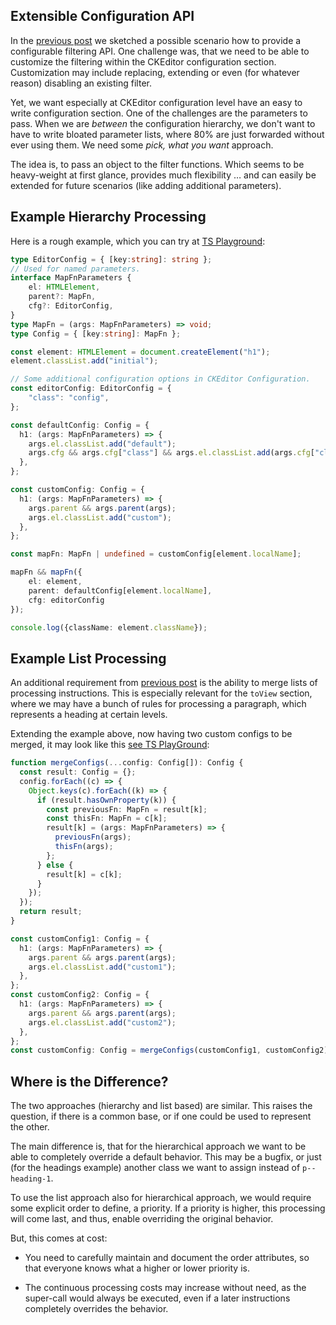 Extensible Configuration API
--------------------------------------------------------------------------------

In the [previous post](2021-03-01-RichTextDataProcessor-Configuration-API.md)
we sketched a possible scenario how to provide a configurable filtering API.
One challenge was, that we need to be able to customize the filtering within
the CKEditor configuration section. Customization may include replacing,
extending or even (for whatever reason) disabling an existing filter.

Yet, we want especially at CKEditor configuration level have an easy to write
configuration section. One of the challenges are the parameters to pass. When
we are _between_ the configuration hierarchy, we don't want to have to write
bloated parameter lists, where 80% are just forwarded without ever using them.
We need some _pick, what you want_ approach.

The idea is, to pass an object to the filter functions. Which seems to be
heavy-weight at first glance, provides much flexibility … and can easily be
extended for future scenarios (like adding additional parameters).

Example Hierarchy Processing
--------------------------------------------------------------------------------

Here is a rough example, which you can try at
[TS Playground][example-1]:

```typescript
type EditorConfig = { [key:string]: string };
// Used for named parameters.
interface MapFnParameters {
    el: HTMLElement,
    parent?: MapFn,
    cfg?: EditorConfig,
}
type MapFn = (args: MapFnParameters) => void;
type Config = { [key:string]: MapFn };

const element: HTMLElement = document.createElement("h1");
element.classList.add("initial");

// Some additional configuration options in CKEditor Configuration.
const editorConfig: EditorConfig = {
    "class": "config",
};

const defaultConfig: Config = {
  h1: (args: MapFnParameters) => {
    args.el.classList.add("default");
    args.cfg && args.cfg["class"] && args.el.classList.add(args.cfg["class"]);
  },
};

const customConfig: Config = {
  h1: (args: MapFnParameters) => {
    args.parent && args.parent(args);
    args.el.classList.add("custom");
  },
};

const mapFn: MapFn | undefined = customConfig[element.localName];

mapFn && mapFn({
    el: element,
    parent: defaultConfig[element.localName],
    cfg: editorConfig
});

console.log({className: element.className});
```

Example List Processing
--------------------------------------------------------------------------------

An additional requirement from
[previous post](2021-03-01-RichTextDataProcessor-Configuration-API.md) is the
ability to merge lists of processing instructions. This is especially relevant
for the `toView` section, where we may have a bunch of rules for processing
a paragraph, which represents a heading at certain levels.

Extending the example above, now having two custom configs to be merged, it may
look like this [see TS PlayGround][example-2]:

```typescript
function mergeConfigs(...config: Config[]): Config {
  const result: Config = {};
  config.forEach((c) => {
    Object.keys(c).forEach((k) => {
      if (result.hasOwnProperty(k)) {
        const previousFn: MapFn = result[k];
        const thisFn: MapFn = c[k];
        result[k] = (args: MapFnParameters) => {
          previousFn(args);
          thisFn(args);
        };
      } else {
        result[k] = c[k];
      }
    });
  });
  return result;
}

const customConfig1: Config = {
  h1: (args: MapFnParameters) => {
    args.parent && args.parent(args);
    args.el.classList.add("custom1");
  },
};
const customConfig2: Config = {
  h1: (args: MapFnParameters) => {
    args.parent && args.parent(args);
    args.el.classList.add("custom2");
  },
};
const customConfig: Config = mergeConfigs(customConfig1, customConfig2);
```

Where is the Difference?
--------------------------------------------------------------------------------

The two approaches (hierarchy and list based) are similar. This raises the
question, if there is a common base, or if one could be used to represent the
other.

The main difference is, that for the hierarchical approach we want to be able
to completely override a default behavior. This may be a bugfix, or just
(for the headings example) another class we want to assign instead of
`p--heading-1`.

To use the list approach also for hierarchical approach, we would require some
explicit order to define, a priority. If a priority is higher, this processing
will come last, and thus, enable overriding the original behavior.

But, this comes at cost:

* You need to carefully maintain and document the order attributes, so that
    everyone knows what a higher or lower priority is.

* The continuous processing costs may increase without need, as the super-call
    would always be executed, even if a later instructions completely overrides
    the behavior.

[example-1]: <https://www.typescriptlang.org/play?#code/C4TwDgpgBAogJgS2AewE4GFkDsBmCDmUAvFAN5QDaA1hCAFwDOwqCW+AunVEy21AL4BuAFCtgEVDgCGAY2gBZKWABiWAApTUUgLYRxqBmWFQTUCABsuACQAq8gDIxzEXVmAAaY6bCaIbgPxciipYnqZQMjj4gbCIKBjYePie-MKgkFDBqsRQABSa+AxBSqoaWrr6DACUxAB8UABuyAhwIunQmLgEOeTUtIzMrBzFIQIiwjLYTGbOrsDWdo6zfsA5cMgyAK5zAHQyqBBS4k4uK7kARAAWAIznVSIWp2575lIMDPYITDtScHAXrCQCCk5ju40mWGmEDiaE6SS48CQsMS3RIpC8JnOMle73OXCxKPw5xS4KmqzgEGkm3MwDhBC4dMIaK8Ny4+VQhRGpU0Oj0EmqdSM4QKDB2Fhebw+X2APz+FwpVJpYIxUBFeyiUAAZJrVRzRZF8BQsTiGOd2FqdWrxdjJZ9vr9-mqDUabbj2PcvPwScIJmSIpsmMhtIyGYSeizrmyRVz1DyKvyakR6ujhXqdj4Dm4LbrCunfG52YUPanc9aTXaZQ6LltA9plSYvcIhD6IdNtCUsDGoAAfKCbLAK1jQnI1lDBwkUR67cwbEEAOV57HG7dG2qgK9UuRTpgsXCnKzC3nz8ygCqk1NpE-3zxnMnni8PJgNe5hCS6+CbHt9kOQzh2M-wLdXQYBddD3ZZnmA0CIH4D0gA>
[example-2]: <https://www.typescriptlang.org/play?ssl=24&ssc=1&pln=56&pc=1#code/C4TwDgpgBAogJgS2AewE4GFkDsBmCDmUAvFAN5QDaA1hCAFwDOwqCW+AunVEy21AL4BuAFCtgEVDgCGAY2gBZKWABiWAApTUUgLYRxqBmWFQTUCABsuACQAq8gDIxzEXVmAAaY6bCaIbgPxciipYnqZQMjj4gbCIKBjYePie-MKgkFDBqsRQABSa+AxBSqoaWrr6DACUxAB8UABuyAhwIunQmLgEOeTUtIzMrBzFIQIiwjLYTGbOrsDWdo6zfsA5cMgyAK5zAHQyqBBS4k4uK7kARAAWAIznVSIWp2575lIMDPYITDtScHAXrCQCCk5ju40mWGmEDiaE6SS48CQsMS3RIpC8JnOMle73OXCxKPw5xS4KmqzgEGkm3MwDhBC4dMIaK8Ny4+VQhRGpU0Oj0EmqdSM4QKDB2Fhebw+X2APz+FwpVJpYIxUBFeyiUAAZJrVRzRZF8BQsTiGOd2FqdWrxdjJZ9vr9-mqDUabbj2PcvPwScJhDhNlgZMAENgoLoORBGQxcjsYxD4VBGRR3QzCUKImSoAcGNT5gnU2ihF44wQdjg0DBZJdcrkZDUiPV0eEAPIAIwAVhBAzsaCAo7XS+XK9WqHWGyqTAgcHkszmdpc3k2AO7qVDISCoUC5Ec1RvhUwQ6ZgA4NYObBiqLlYHIzmnUdgiPf7jPAS5fC+ZEpXkgyO8Px+ZiBs1vKhzRIdlOQ-EIyl5SpRzTf8oCPCAT2QM9VHA6o-wQl83ywDCPQQwtH34GYGGgXdHxvYA7xyH8QKw0xUnCfgCIEViDmATZUCvKiRFSCYMy2JhkG0RlrhTLomTTVk8hFS9oIqfk4Io3VCh2HwDjcC1VNFDSzhFViTCtcwJXeO0ZQdC4hJQbRblYr1hELA9VmskTGQAJgkpIehZcTZL1eSeUUgxlJVNU9K07UdPU3w3HwhjjNMqV7TlLEzxs9zlRMBynME9K3MJLzUVDCR8AjQk+3y0TCWudwIiqjyPR9ZzQ0-S8oAAHygf0FVYaFaIawkKEeXZzA2EEADleXvH1tE-bS5pCXIVIsLgRpWMJvFi3MFSkHNE3W54xpkSbps2kwDTWmEEkkxymoPZBnB2Mb8GW10GCm3Q1uWZ53s+iAWJEIA>
